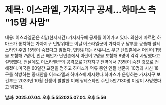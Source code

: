 # **제목: 이스라엘, 가자지구 공세…하마스 측 "15명 사망"**

  내용: 이스라엘군은 4일(현지시간) 가자지구에 공세를 이어가고 있다. 외신에 따르면 하마스가 통치하는 가자지구 민방위대는 이날 이스라엘군이 가자지구 남부를 공습해 팔레스타인 주민 15명이 숨졌다고 밝혔다. 민방위대는 칸유니스 부근 난민촌에서 어린이 1명을 포함해 7명이, 인근 해안가 난민촌에서 어린이 2명을 포함해 8명이 각각 사망했다고 설명했다. 전날에도 이스라엘군의 공격으로 가자지구 전역에서 73명이 숨진 것으로 전해졌다.미국은 60일간 교전을 멈추고 하마스가 억류 중인 인질 생존자 10명과 시신 18구를 석방하는 중재안을 이스라엘과 하마스에 제시했다.하마스가 운영하는 가자지구 보건부는 2023년 10월 전쟁이 발발한 이래 팔레스타인 주민 5만7130명 이상이 사망했다고 밝혔다.

  **날짜: 2025.07.04. 오후 5:552025.07.04. 오후 5:56**